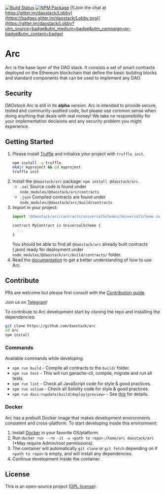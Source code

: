 [![Build Status](https://travis-ci.org/daostack/arc.svg?branch=master)](https://travis-ci.org/daostack/arc)
[![NPM Package](https://img.shields.io/npm/v/@daostack/arc.svg?style=flat-square)](https://www.npmjs.org/package/@daostack/arc)
[![Join the chat at https://gitter.im/daostack/Lobby](https://badges.gitter.im/daostack/Lobby.svg)](https://gitter.im/daostack/Lobby?utm_source=badge&utm_medium=badge&utm_campaign=pr-badge&utm_content=badge)
# Arc

Arc is the base layer of the DAO stack. It consists a set of smart contracts deployed on the Ethereum blockchain that define the basic building blocks and standard components that can be used to implement any DAO.

## Security
*DAOstack Arc* is still in its **alpha** version.
Arc is intended to provide secure, tested and community-audited code, but please use common sense when doing anything that deals with real money!
We take no responsibility for your implementation decisions and any security problem you might experience.

## Getting Started

1. Please install [Truffle](https://github.com/ConsenSys/truffle) and initialize your project with `truffle init`.
    ```sh
    npm install -g truffle
    mkdir myproject && cd myproject
    truffle init
    ```
2. Install the `@daostack/arc` package:  `npm install @daostack/arc`.
    - `.sol` Source code is found under `node_modules/@daostack/arc/contracts`
    - `.json` Compiled contracts are found under `node_modules/@daostack/arc/build/contracts`
3. Import in your project:
    ```JavaScript
    import '@daostack/arc/contracts/universalSchemes/UniversalScheme.sol';

    contract MyContract is UniversalScheme {
      ...
    }
    ```
    You should be able to find all `@daostack/arc` already built contracts (<contract>.json) ready for deployment under `node_modules/@daostack/arc/build/contracts/` folder.
4. Read the [documentation](https://daostack.github.io/arc/README) to get a better understanding of how to use Arc.

## Contribute

PRs are welcome but please first consult with the [Contribution guide](https://github.com/daostack/arc/blob/master/CONTRIBUTING.md).

Join us on [Telegram](https://t.me/daostackcommunity)!

To contribute to Arc development start by cloning the repo and installing the dependencies:
```sh
git clone https://github.com/daostack/arc
cd arc
npm install
```
### Commands

Available commands while developing:

- `npm run build` - Compile all contracts to the `build/` folder.
- `npm run test` - This will run ganache-cli, compile, migrate and run all tests.
- `npm run lint` - Check all JavaScript code for style & good practices.
- `npm run solium` - Check all Solidity code for style & good practices.
- `npm run docs:<update|build|deploy|preview>` - See [this](docs#contributing-to-arc-docs) for details.

### Docker
Arc has a prebuilt Docker image that makes development environments consistent and cross-platform.
To start developing inside this environment:

1. Install [Docker](https://www.docker.com/community-edition#/download) in your favorite OS/platform.
2. Run `docker run --rm -it -v <path to repo>:/home/arc daostack/arc` (*May require Admin/root permissions).
2. The container will automatically `git clone` or `git fetch` depending on if `<path to repo>` is empty, and will install any dependencies.
3. Continue development inside the container.

## License

This is an open-source project ([GPL license](https://github.com/daostack/arc/blob/master/LICENSE)).
